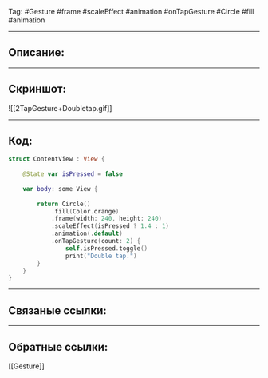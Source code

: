 Tag: #Gesture #frame #scaleEffect #animation #onTapGesture #Circle #fill #animation

---
## Описание:


---
## Скриншот:
![[2TapGesture+Doubletap.gif]]

---
## Код:

``` swift
struct ContentView : View {
    
    @State var isPressed = false
    
    var body: some View {
        
        return Circle()
            .fill(Color.orange)
            .frame(width: 240, height: 240)
            .scaleEffect(isPressed ? 1.4 : 1)
            .animation(.default)
            .onTapGesture(count: 2) {
                self.isPressed.toggle()
                print("Double tap.")
        }
    }
}

```

---
## Связаные ссылки:


---
## Обратные ссылки:
[[Gesture]]